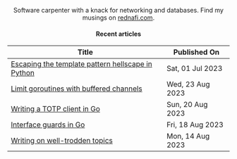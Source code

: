 <div align="center">

Software carpenter with a knack for networking and databases. Find my musings on
<a href="https://rednafi.com/" rel="me">rednafi.com</a>.
<div>

#### Recent articles

| Title | Published On |
| ----- | ------------ |
| [Escaping the template pattern hellscape in Python](https://rednafi.com/python/escape_template_pattern/) | Sat, 01 Jul 2023 |
| [Limit goroutines with buffered channels](https://rednafi.com/go/limit_goroutines_with_buffered_channels/) | Wed, 23 Aug 2023 |
| [Writing a TOTP client in Go](https://rednafi.com/go/totp_client/) | Sun, 20 Aug 2023 |
| [Interface guards in Go](https://rednafi.com/go/interface_guards/) | Fri, 18 Aug 2023 |
| [Writing on well-trodden topics](https://rednafi.com/zephyr/writing_on_well_trodden_topics/) | Mon, 14 Aug 2023 |
